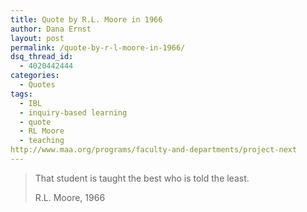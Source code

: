 ```yaml
---
title: Quote by R.L. Moore in 1966
author: Dana Ernst
layout: post
permalink: /quote-by-r-l-moore-in-1966/
dsq_thread_id:
  - 4020442444
categories:
  - Quotes
tags:
  - IBL
  - inquiry-based learning
  - quote
  - RL Moore
  - teaching
http://www.maa.org/programs/faculty-and-departments/project-next
---
```


<blockquote>
<p>That student is taught the best who is told the least.</p>
<footer>R.L. Moore, 1966</footer>
</blockquote>
